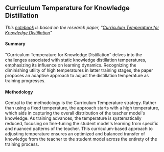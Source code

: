 ## Curriculum Temperature for Knowledge Distillation

*This [notebook](https://github.com/kdhutton/W210-Capstone/blob/main/competition_models/CTKD/CTKD_Final_CIFAR.ipynb) is based on the research paper, "[Curriculum Temperature for Knowledge Distillation](https://arxiv.org/abs/2211.16231)"*


#### Summary

"Curriculum Temperature for Knowledge Distillation" delves into the challenges associated with static knowledge distillation temperatures, emphasizing its influence on learning dynamics. Recognizing the diminishing utility of high temperatures in latter training stages, the paper proposes an adaptive approach to adjust the distillation temperature as training progresses.

#### Methodology

Central to the methodology is the Curriculum Temperature strategy. Rather than using a fixed temperature, the approach starts with a high temperature, which aids in capturing the overall distribution of the teacher model's knowledge. As training advances, the temperature is systematically reduced, focusing on fine-tuning the student model's learning from specific and nuanced patterns of the teacher. This curriculum-based approach to adjusting temperature ensures an optimized and balanced transfer of knowledge from the teacher to the student model across the entirety of the training process.



